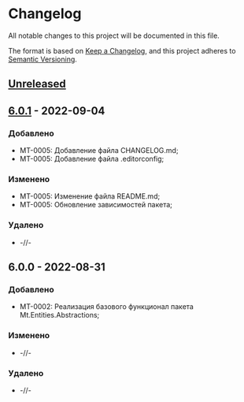 # Changelog
All notable changes to this project will be documented in this file.

The format is based on [Keep a Changelog](https://keepachangelog.com/en/1.0.0/),
and this project adheres to [Semantic Versioning](https://semver.org/spec/v2.0.0.html).

## [Unreleased]

## [6.0.1] - 2022-09-04
### Добавлено
- MT-0005: Добавление файла CHANGELOG.md;
- MT-0005: Добавление файла .editorconfig;

### Изменено
- MT-0005: Изменение  файла README.md;
- MT-0005: Обновление зависимостей пакета;

### Удалено
- -//-

## 6.0.0 - 2022-08-31
### Добавлено
- MT-0002: Реализация базового функционал пакета Mt.Entities.Abstractions;

### Изменено
- -//-

### Удалено
- -//-

[Unreleased]: https://github.com/g-aa/mt-entities-abstractions/tree/develop
[6.0.1]: https://github.com/g-aa/mt-entities-abstractions/tree/main